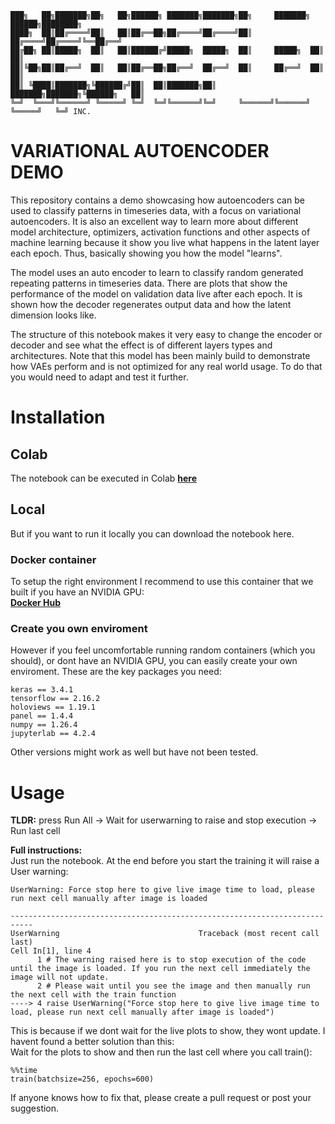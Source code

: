 ```
███╗   ██╗███████╗██╗   ██╗██████╗ ███████╗███████╗██╗     ███████╗ ██████╗████████╗  
████╗  ██║██╔════╝██║   ██║██╔══██╗██╔════╝██╔════╝██║     ██╔════╝██╔════╝╚══██╔══╝    
██╔██╗ ██║█████╗  ██║   ██║██████╔╝█████╗  █████╗  ██║     █████╗  ██║        ██║       
██║╚██╗██║██╔══╝  ██║   ██║██╔══██╗██╔══╝  ██╔══╝  ██║     ██╔══╝  ██║        ██║       
██║ ╚████║███████╗╚██████╔╝██║  ██║███████╗██║     ███████╗███████╗╚██████╗   ██║       
╚═╝  ╚═══╝╚══════╝ ╚═════╝ ╚═╝  ╚═╝╚══════╝╚═╝     ╚══════╝╚══════╝ ╚═════╝   ╚═╝ INC.      
```
# VARIATIONAL AUTOENCODER DEMO

This repository contains a demo showcasing how autoencoders can be used to classify patterns in timeseries data, with a focus on variational autoencoders. It is also an excellent way to learn more about different model architecture, optimizers, activation functions and other aspects of machine learning because it show you live what happens in the latent layer each epoch. Thus, basically showing you how the model "learns".

The model uses an auto encoder to learn to classify random generated repeating patterns in timeseries data. There are plots that show the performance of the model on validation data live after each epoch. It is shown how the decoder regenerates output data and how the latent dimension looks like.

The structure of this notebook makes it very easy to change the encoder or decoder and see what the effect is of different layers types and architectures. Note that this model has been mainly build to demonstrate how VAEs perform and is not optimized for any real world usage. To do that you  would need to adapt and test it further. 

# Installation
## Colab
The notebook can be executed in Colab [**here**](https://drive.google.com/file/d/1C5FNazC6efC32GGIwB8_RS1ZeaL4gu1O/view?usp=drive_link)
 
## Local
But if you want to run it locally you can download the notebook here. 

### Docker container
To setup the right environment I recommend to use this container that we built if you have an NVIDIA GPU:  
[**Docker Hub**](https://hub.docker.com/repository/docker/n4321d/rapids-keras-torch-tf/general)

### Create you own enviroment
However if you feel uncomfortable running random containers (which you should), or dont have an NVIDIA GPU, you can easily create your own enviroment. These are the key packages you need:

```
keras == 3.4.1 
tensorflow == 2.16.2
holoviews == 1.19.1
panel == 1.4.4
numpy == 1.26.4
jupyterlab == 4.2.4 
```

Other versions might work as well but have not been tested.


# Usage

**TLDR:** press Run All -> Wait for userwarning to raise and stop execution -> Run last cell

**Full instructions:**  
Just run the notebook. At the end before you start the training it will raise a User warning:
```
UserWarning: Force stop here to give live image time to load, please run next cell manually after image is loaded

---------------------------------------------------------------------------
UserWarning                               Traceback (most recent call last)
Cell In[1], line 4
      1 # The warning raised here is to stop execution of the code until the image is loaded. If you run the next cell immediately the image will not update. 
      2 # Please wait until you see the image and then manually run the next cell with the train function
----> 4 raise UserWarning("Force stop here to give live image time to load, please run next cell manually after image is loaded")
```
This is because if we dont wait for the live plots to show, they wont update. 
I havent found a better solution than this:   
Wait for the plots to show and then run the last cell where you call train():
```
%%time
train(batchsize=256, epochs=600)
```
If anyone knows how to fix that, please create a pull request or post your suggestion.
